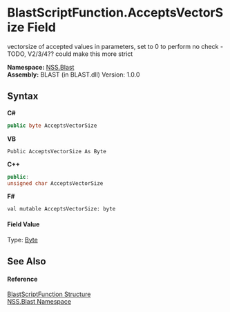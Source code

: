 # BlastScriptFunction.AcceptsVectorSize Field
 

vectorsize of accepted values in parameters, set to 0 to perform no check - TODO, V2/3/4?? could make this more strict

**Namespace:**&nbsp;<a href="88b55311-4a89-0894-e27a-e157e443c7f7.md">NSS.Blast</a><br />**Assembly:**&nbsp;BLAST (in BLAST.dll) Version: 1.0.0

## Syntax

**C#**<br />
``` C#
public byte AcceptsVectorSize
```

**VB**<br />
``` VB
Public AcceptsVectorSize As Byte
```

**C++**<br />
``` C++
public:
unsigned char AcceptsVectorSize
```

**F#**<br />
``` F#
val mutable AcceptsVectorSize: byte
```


#### Field Value
Type: <a href="https://docs.microsoft.com/dotnet/api/system.byte" target="_blank" rel="noopener noreferrer">Byte</a>

## See Also


#### Reference
<a href="4c6d14f4-14ae-a622-3763-13b615f5d263.md">BlastScriptFunction Structure</a><br /><a href="88b55311-4a89-0894-e27a-e157e443c7f7.md">NSS.Blast Namespace</a><br />
